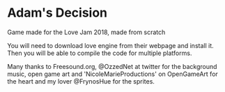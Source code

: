 <h1>Adam's Decision</h1>
<p>Game made for the Love Jam 2018, made from scratch</p>
<p>You will need to download love engine from their webpage and install it. Then you will be able to compile the code for multiple platforms.</p>
<p>Many thanks to Freesound.org,  @OzzedNet at twitter for the background music, open game art and 'NicoleMarieProductions' on OpenGameArt for the heart and my lover @FrynosHue for the sprites.</p>
